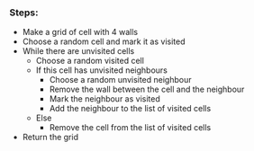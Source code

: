 ### Steps:

* Make a grid of cell with 4 walls
* Choose a random cell and mark it as visited
* While there are unvisited cells
    * Choose a random visited cell
    * If this cell has unvisited neighbours
        * Choose a random unvisited neighbour
        * Remove the wall between the cell and the neighbour
        * Mark the neighbour as visited
        * Add the neighbour to the list of visited cells
    * Else
        * Remove the cell from the list of visited cells
* Return the grid